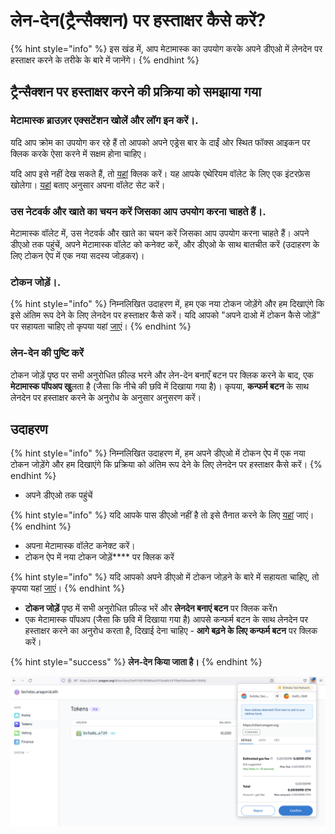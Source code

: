 # लेन-देन(ट्रैन्सैक्शन) पर हस्ताक्षर कैसे करें?

{% hint style="info" %}
इस खंड में, आप मेटामास्क का उपयोग करके अपने डीएओ में लेनदेन पर हस्ताक्षर करने के तरीके के बारे में जानेंगे।
{% endhint %}

## ट्रैन्सैक्शन पर हस्ताक्षर करने की प्रक्रिया को समझाया गया

### मेटामास्क ब्राउज़र एक्सटेंशन खोलें और लॉग इन करें।.

यदि आप क्रोम का उपयोग कर रहे हैं तो आपको अपने एड्रेस बार के दाईं ओर स्थित फॉक्स आइकन पर क्लिक करके ऐसा करने में सक्षम होना चाहिए।

यदि आप इसे नहीं देख सकते हैं, तो [यहां](https://chrome.google.com/webstore/search/metamask) क्लिक करें। यह आपके एथेरियम वॉलेट के लिए एक इंटरफ़ेस खोलेगा। [यहां](./) बताए अनुसार अपना वॉलेट सेट करें।

### उस नेटवर्क और खाते का चयन करें जिसका आप उपयोग करना चाहते हैं।.

मेटामास्क वॉलेट में, उस नेटवर्क और खाते का चयन करें जिसका आप उपयोग करना चाहते हैं। अपने डीएओ तक पहुंचें, अपने मेटामास्क वॉलेट को कनेक्ट करें, और डीएओ के साथ बातचीत करें (उदाहरण के लिए टोकन ऐप में एक नया सदस्य जोड़कर)।

### टोकन जोड़ें।.

{% hint style="info" %}
निम्नलिखित उदाहरण में, हम एक नया टोकन जोड़ेंगे और हम दिखाएंगे कि इसे अंतिम रूप देने के लिए लेनदेन पर हस्ताक्षर कैसे करें। यदि आपको "अपने दाओ में टोकन कैसे जोड़ें" पर सहायता चाहिए तो कृपया यहां [जाएं](../aragon-client/explore-template-dao/what-are-apps/token-app.md)।
{% endhint %}

### लेन-देन की पुष्टि करें

टोकन जोड़ें पृष्ठ पर सभी अनुरोधित फ़ील्ड भरने और लेन-देन बनाएँ बटन पर क्लिक करने के बाद, एक **मेटामास्क पॉपअप खु**लता है (जैसा कि नीचे की छवि में दिखाया गया है)। कृपया, **कन्फर्म बटन** के साथ लेनदेन पर हस्ताक्षर करने के अनुरोध के अनुसार अनुसरण करें।

## उदाहरण

{% hint style="info" %}
निम्नलिखित उदाहरण में, हम अपने डीएओ में टोकन ऐप में एक नया टोकन जोड़ेंगे और हम दिखाएंगे कि प्रक्रिया को अंतिम रूप देने के लिए लेनदेन पर हस्ताक्षर कैसे करें।
{% endhint %}

* अपने डीएओ तक पहुंचें

{% hint style="info" %}
यदि आपके पास डीएओ नहीं है तो इसे तैनात करने के लिए [यहां](../aragon-client/how-to-create-a-dao-using-aragon-client/) जाएं।
{% endhint %}

* अपना मेटामास्क वॉलेट कनेक्ट करें।
* टोकन ऐप में नया टोकन जोड़ें\*\*\*\* पर क्लिक करें

{% hint style="info" %}
यदि आपको अपने डीएओ में टोकन जोड़ने के बारे में सहायता चाहिए, तो कृपया यहां [जाएं](../aragon-client/explore-template-dao/what-are-apps/token-app.md)।
{% endhint %}

* **टोकन जोड़ें** पृष्ठ में सभी अनुरोधित फ़ील्ड भरें और **लेनदेन बनाएं बटन** पर क्लिक करेंn
* एक मेटामास्क पॉपअप (जैसा कि छवि में दिखाया गया है) आपसे कन्फर्म बटन के साथ लेनदेन पर हस्ताक्षर करने का अनुरोध करता है, दिखाई देना चाहिए - **आगे बढ़ने के लिए कन्फर्म बटन** पर क्लिक करें।

{% hint style="success" %}
**लेन-देन किया जाता है।**
{% endhint %}

![Sign a Metamask transaction.](<../../.gitbook/assets/Schermata 2022-02-01 alle 10.20.33.png>)

